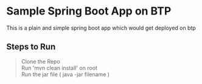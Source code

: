 # Sample Spring Boot App on BTP
This is a plain and simple spring boot app which would get deployed on btp
## Steps to Run
> Clone the Repo  
> Run 'mvn clean install' on root  
> Run the jar file ( java -jar filename )  
